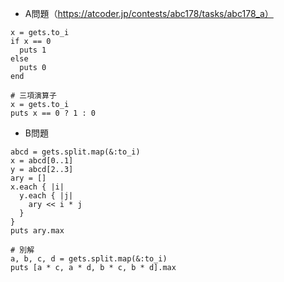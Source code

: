 - A問題（https://atcoder.jp/contests/abc178/tasks/abc178_a）

```
x = gets.to_i
if x == 0
  puts 1
else
  puts 0
end

# 三項演算子
x = gets.to_i
puts x == 0 ? 1 : 0
```

- B問題
```
abcd = gets.split.map(&:to_i)
x = abcd[0..1]
y = abcd[2..3]
ary = []
x.each { |i|
  y.each { |j|
    ary << i * j
  }
}
puts ary.max

# 別解
a, b, c, d = gets.split.map(&:to_i)
puts [a * c, a * d, b * c, b * d].max
```
